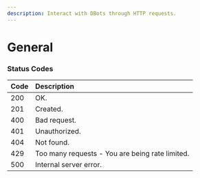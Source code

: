 ```yaml
---
description: Interact with DBots through HTTP requests.
---
```


# General

### Status Codes

| Code | Description |
| :--- | :--- |
| 200 | OK. |
| 201 | Created. |
| 400 | Bad request. |
| 401 | Unauthorized. |
| 404 | Not found. |
| 429 | Too many requests - You are being rate limited. |
| 500 | Internal server error. |
